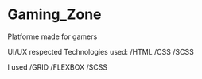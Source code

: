 # Gaming_Zone
Platforme made for gamers 

UI/UX respected 
Technologies used:
  /HTML
  /CSS
  /SCSS
  
  I used
    /GRID
    /FLEXBOX
    /SCSS
    
    
